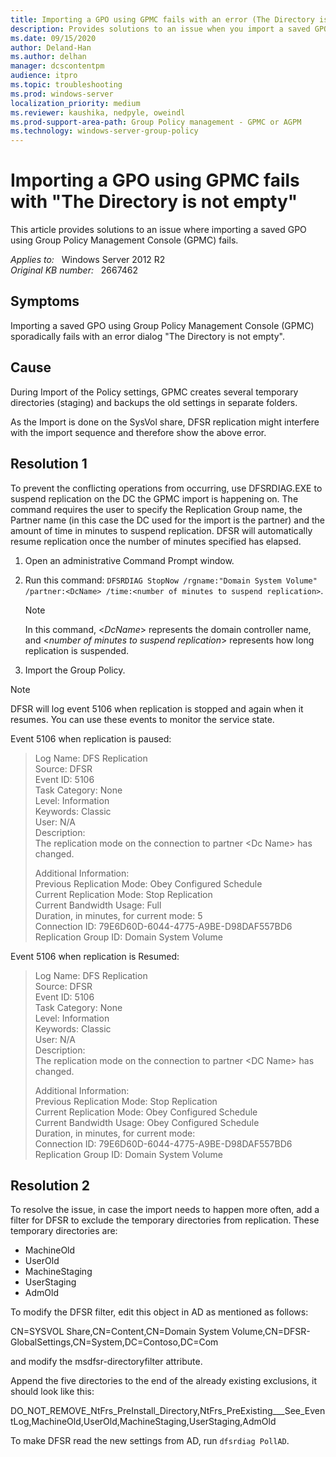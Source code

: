 ```yaml
---
title: Importing a GPO using GPMC fails with an error (The Directory is not empty)
description: Provides solutions to an issue when you import a saved GPO using GPMC.
ms.date: 09/15/2020
author: Deland-Han 
ms.author: delhan
manager: dcscontentpm
audience: itpro
ms.topic: troubleshooting
ms.prod: windows-server
localization_priority: medium
ms.reviewer: kaushika, nedpyle, oweindl
ms.prod-support-area-path: Group Policy management - GPMC or AGPM
ms.technology: windows-server-group-policy
---
```

# Importing a GPO using GPMC fails with "The Directory is not empty"

This article provides solutions to an issue where importing a saved GPO using Group Policy Management Console (GPMC) fails.

_Applies to:_ &nbsp; Windows Server 2012 R2  
_Original KB number:_ &nbsp; 2667462

## Symptoms

Importing a saved GPO using Group Policy Management Console (GPMC) sporadically fails with an error dialog "The Directory is not empty".

## Cause

During Import of the Policy settings, GPMC creates several temporary directories (staging) and backups the old settings in separate folders.

As the Import is done on the SysVol share, DFSR replication might interfere with the import sequence and therefore show the above error.

## Resolution 1

To prevent the conflicting operations from occurring, use DFSRDIAG.EXE to suspend replication on the DC the GPMC import is happening on. The command requires the user to specify the Replication Group name, the Partner name (in this case the DC used for the import is the partner) and the amount of time in minutes to suspend replication. DFSR will automatically resume replication once the number of minutes specified has elapsed.

1. Open an administrative Command Prompt window.
2. Run this command: `DFSRDIAG StopNow /rgname:"Domain System Volume" /partner:<DcName> /time:<number of minutes to suspend replication>`.

    > [!NOTE]
    > In this command, \<*DcName*> represents the domain controller name, and \<*number of minutes to suspend replication*> represents how long replication is suspended.
3. Import the Group Policy.

> [!NOTE]
> DFSR will log event 5106 when replication is stopped and again when it resumes. You can use these events to monitor the service state.

Event 5106 when replication is paused:

> Log Name: DFS Replication  
Source: DFSR  
Event ID: 5106  
Task Category: None  
Level: Information  
Keywords: Classic  
User: N/A  
Description:  
The replication mode on the connection to partner \<Dc Name> has changed.
>
> Additional Information:  
Previous Replication Mode: Obey Configured Schedule  
Current Replication Mode: Stop Replication  
Current Bandwidth Usage: Full  
Duration, in minutes, for current mode: 5  
Connection ID: 79E6D60D-6044-4775-A9BE-D98DAF557BD6  
Replication Group ID: Domain System Volume

Event 5106 when replication is Resumed:

> Log Name: DFS Replication  
Source: DFSR  
Event ID: 5106  
Task Category: None  
Level: Information  
Keywords: Classic  
User: N/A  
Description:  
The replication mode on the connection to partner \<DC Name> has changed.
>
> Additional Information:  
Previous Replication Mode: Stop Replication  
Current Replication Mode: Obey Configured Schedule  
Current Bandwidth Usage: Obey Configured Schedule  
Duration, in minutes, for current mode:  
Connection ID: 79E6D60D-6044-4775-A9BE-D98DAF557BD6  
Replication Group ID: Domain System Volume

## Resolution 2

To resolve the issue, in case the import needs to happen more often, add a filter for DFSR to exclude the temporary directories from replication. These temporary directories are:

- MachineOld
- UserOld
- MachineStaging
- UserStaging
- AdmOld

To modify the DFSR filter, edit this object in AD as mentioned as follows:

CN=SYSVOL Share,CN=Content,CN=Domain System Volume,CN=DFSR-GlobalSettings,CN=System,DC=Contoso,DC=Com

and modify the msdfsr-directoryfilter attribute.

Append the five directories to the end of the already existing exclusions, it should look like this:

DO_NOT_REMOVE_NtFrs_PreInstall_Directory,NtFrs_PreExisting___See_EventLog,MachineOld,UserOld,MachineStaging,UserStaging,AdmOld

To make DFSR read the new settings from AD, run `dfsrdiag PollAD`.
